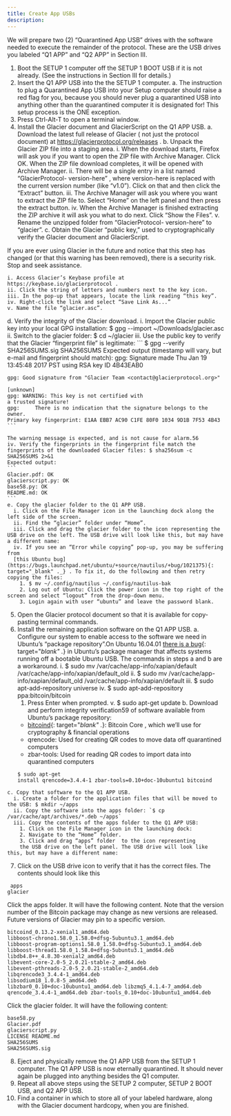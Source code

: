 ```yaml
---
title: Create App USBs
description:
---
```


We will prepare two (2) “Quarantined App USB”
drives with the software needed to execute the remainder of the protocol.
These are the USB drives you labeled “Q1 APP” and “Q2 APP” in Section
III.

1. Boot the SETUP 1 computer off the SETUP 1 BOOT USB if it is not
already. (See the instructions in Section III for details.)
2. Insert the Q1 APP USB into the the SETUP 1 computer.
  a. The instruction to plug a Quarantined App USB into your Setup computer should raise a red flag for you, because you should never plug a quarantined USB into anything other than the quarantined computer it is designated for! This setup process is the ONE exception.
3. Press Ctrl-Alt-T to open a terminal window.
4. Install the Glacier document and GlacierScript on the Q1 APP USB.
  a. Download the latest full release of Glacier ( not just the protocol document) at https://glacierprotocol.org/releases .
  b. Unpack the Glacier ZIP file into a staging area.
    i. When the download starts, Firefox will ask you if you want to open the ZIP file with Archive Manager. Click OK. When the ZIP file download completes, it will be opened with Archive Manager.
    ii. There will be a single entry in a list named “GlacierProtocol- version-here” , where version-here is replaced with the current version number (like “v1.0”). Click on that and then click the “Extract” button.
    iii. The Archive Manager will ask you where you want to extract the ZIP file to. Select “Home” on the left panel and then press the extract button.
    iv. When the Archive Manager is finished extracting the ZIP archive it will ask you what to do next. Click “Show the Files”.
    v. Rename the unzipped folder from “GlacierProtocol- version-here” to “glacier”.
  c. Obtain the Glacier “public key,” used to cryptographically verify the Glacier document and GlacierScript.

  If you are ever using Glacier in the future and notice that this step has changed (or that this warning has been removed), there is a security risk. Stop and seek assistance.

    i. Access Glacier’s Keybase profile at https://keybase.io/glacierprotocol .
    ii. Click the string of letters and numbers next to the key icon.
    iii. In the pop-up that appears, locate the link reading “this key”.
    iv. Right-click the link and select “Save Link As...”
    v. Name the file “glacier.asc”.
  d. Verify the integrity of the Glacier download.
    i. Import the Glacier public key into your local GPG installation: $ gpg --import ~/Downloads/glacier.asc
    ii. Switch to the glacier folder: $ cd ~/glacier
    iii. Use the public key to verify that the Glacier “fingerprint file” is legitimate:
    ```
    $ gpg --verify
    SHA256SUMS.sig SHA256SUMS
    Expected output (timestamp will vary, but
    e-mail and fingerprint should match):
        gpg: Signature made Thu
    Jan 19 13:45:48 2017 PST using RSA key ID
        4B43EAB0

    gpg: Good signature from "Glacier Team <contact@glacierprotocol.org>"

    [unknown]
    gpg: WARNING: This key is not certified with
    a trusted signature!
    gpg:     There is no indication that the signature belongs to the owner.
    Primary key fingerprint: E1AA EBB7 AC90 C1FE 80F0 1034 9D1B 7F53 4B43
    ```

    The warning message is expected, and is not cause for alarm.56
    iv. Verify the fingerprints in the fingerprint file match the fingerprints of the downloaded Glacier files: $ sha256sum -c SHA256SUMS 2>&1
    Expected output:
    ```
    Glacier.pdf: OK
    glacierscript.py: OK
    base58.py: OK
    README.md: OK
    ```
    e. Copy the glacier folder to the Q1 APP USB.
      i. Click on the File Manager icon in the launching dock along the left side of the screen.
      ii. Find the “glacier” folder under “Home”.
      iii. Click and drag the glacier folder to the icon representing the USB drive on the left. The USB drive will look like this, but may have a different name:
      iv. If you see an “Error while copying” pop-up, you may be suffering from
      [this Ubuntu bug](https://bugs.launchpad.net/ubuntu/+source/nautilus/+bug/1021375){: target="_blank" ._} . To fix it, do the following and then retry copying the files:
        1. $ mv ~/.config/nautilus ~/.config/nautilus-bak
        2. Log out of Ubuntu: Click the power icon in the top right of the screen and select “logout” from the drop-down menu.
        3. Login again with user “ubuntu” and leave the password blank.
  5. Open the Glacier protocol document so that it is available for copy-pasting terminal commands.
  6. Install the remaining application software on the Q1 APP USB.
    a. Configure our system to enable access to the software we need in Ubuntu’s “package repository”.On Ubuntu 16.04.01  [there is a bug](https://bugs.launchpad.net/ubuntu/+source/appstream/+bug/1601971){: target="_blank" ._} in Ubuntu’s package manager that affects systems running off a bootable Ubuntu USB. The commands in steps a and b are a workaround.
      i. $ sudo mv /var/cache/app-info/xapian/default /var/cache/app-info/xapian/default_old
      ii. $ sudo mv /var/cache/app-info/xapian/default_old /var/cache/app-info/xapian/default
      iii. $ sudo apt-add-repository universe
      iv. $ sudo apt-add-repository ppa:bitcoin/bitcoin
        1. Press Enter when prompted.
      v. $ sudo apt-get update
    b. Download and perform integrity verification59 of software available from Ubuntu’s package repository:
      * [bitcoind](https://bitcoincore.org/){: target="_blank" ._}:  Bitcoin Core , which we’ll use for cryptography & financial operations
      * qrencode: Used for creating QR codes to move data off quarantined computers
      * zbar-tools: Used for reading QR codes to import data into quarantined computers
      ```
      $ sudo apt-get
      install qrencode=3.4.4-1 zbar-tools=0.10+doc-10ubuntu1 bitcoind
      ```
    c. Copy that software to the Q1 APP USB.
      i. Create a folder for the application files that will be moved to the USB: $ mkdir ~/apps
      ii. Copy the software into the apps folder: `$ cp /var/cache/apt/archives/*.deb ~/apps`
      iii. Copy the contents of the apps folder to the Q1 APP USB:
        1. Click on the File Manager icon in the launching dock:
        2. Navigate to the “Home” folder.
        3. Click and drag “apps” folder  to the icon representing
        the USB drive on the left panel. The USB drive will look like this, but may have a different name:
  7. Click on the USB drive icon to verify that it has the correct files. The contents should look like this
  ```
   apps
  glacier
  ```

  Click the apps folder. It will have the following content.
  Note that the version number of the Bitcoin package may change as new
  versions are released. Future versions of Glacier may pin to a specific
  version.

  ```
  bitcoind_0.13.2-xenial1_amd64.deb
  libboost-chrono1.58.0_1.58.0+dfsg-5ubuntu3.1_amd64.deb
  libboost-program-options1.58.0_1.58.0+dfsg-5ubuntu3.1_amd64.deb
  libboost-thread1.58.0_1.58.0+dfsg-5ubuntu3.1_amd64.deb
  libdb4.8++_4.8.30-xenial2_amd64.deb
  libevent-core-2.0-5_2.0.21-stable-2_amd64.deb
  libevent-pthreads-2.0-5_2.0.21-stable-2_amd64.deb
  libqrencode3_3.4.4-1_amd64.deb
  libsodium18_1.0.8-5_amd64.deb
  libzbar0_0.10+doc-10ubuntu1_amd64.deb libzmq5_4.1.4-7_amd64.deb
  qrencode_3.4.4-1_amd64.deb zbar-tools_0.10+doc-10ubuntu1_amd64.deb
  ```
  Click the glacier folder. It will have the following content:
  ```
  base58.py
  Glacier.pdf
  glacierscript.py
  LICENSE README.md
  SHA256SUMS
  SHA256SUMS.sig
  ```
  8. Eject and physically remove the Q1 APP USB from the SETUP 1 computer. The Q1 APP USB is now eternally quarantined. It should never again be plugged into anything besides the Q1 computer.
  9. Repeat all above steps using the SETUP 2 computer, SETUP 2 BOOT USB, and Q2 APP USB.
  10. Find a container in which to store all of your labeled hardware, along with the Glacier document hardcopy, when you are finished.
